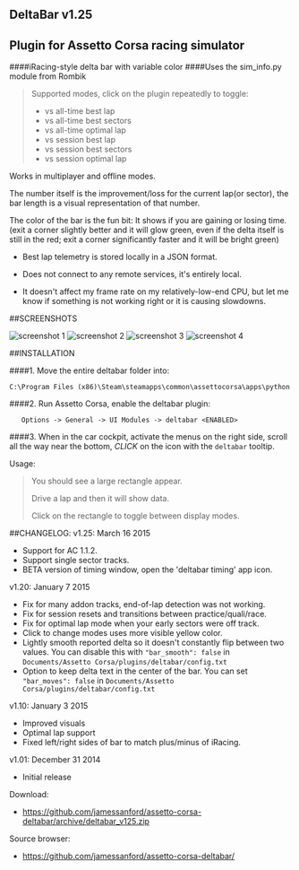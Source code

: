 
## DeltaBar v1.25
## Plugin for Assetto Corsa racing simulator
####iRacing-style delta bar with variable color
####Uses the sim_info.py module from Rombik


> Supported modes, click on the plugin repeatedly to toggle:
>
> - vs all-time best lap
> - vs all-time best sectors
> - vs all-time optimal lap
> - vs session best lap
> - vs session best sectors
> - vs session optimal lap

Works in multiplayer and offline modes.

The number itself is the improvement/loss for the current lap(or sector), the bar length is a visual representation of that number.

The color of the bar is the fun bit: It shows if you are gaining or losing time.
(exit a corner slightly better and it will glow green, even if the delta itself is still in the red; exit a corner significantly faster and it will be bright green)

 - Best lap telemetry is stored locally in a JSON format.

 - Does not connect to any remote services, it's entirely local.

 - It doesn't affect my frame rate on my relatively-low-end CPU, but let me know if something is not working right or it is causing slowdowns.

##SCREENSHOTS

![screenshot 1](https://i.imgur.com/eKzydcg.png)
![screenshot 2](https://i.imgur.com/AoqH6lw.png)
![screenshot 3](https://i.imgur.com/hqZ4rOL.png)
![screenshot 4](https://i.imgur.com/JoQoiDu.png)

##INSTALLATION

####1. Move the entire deltabar folder into:

```
C:\Program Files (x86)\Steam\steamapps\common\assettocorsa\apps\python
```


####2. Run Assetto Corsa, enable the deltabar plugin:
```
   Options -> General -> UI Modules -> deltabar <ENABLED>
```

####3.  When in the car cockpit, activate the menus on the right side, scroll all the way near the bottom, *CLICK* on the icon with the `deltabar` tooltip.

Usage:
>   You should see a large rectangle appear.
>
>   Drive a lap and then it will show data.
>
>   Click on the rectangle to toggle between display modes.


##CHANGELOG:
v1.25: March 16 2015

 - Support for AC 1.1.2.
 - Support single sector tracks.
 - BETA version of timing window, open the 'deltabar timing' app icon.

v1.20: January 7 2015

 - Fix for many addon tracks, end-of-lap detection was not working.
 - Fix for session resets and transitions between practice/quali/race.
 - Fix for optimal lap mode when your early sectors were off track.
 - Click to change modes uses more visible yellow color.
 - Lightly smooth reported delta so it doesn't constantly flip between two values.  You can disable this with `"bar_smooth": false` in `Documents/Assetto Corsa/plugins/deltabar/config.txt`
 - Option to keep delta text in the center of the bar.  You can set `"bar_moves": false` in `Documents/Assetto Corsa/plugins/deltabar/config.txt`

v1.10: January 3 2015

 - Improved visuals
 - Optimal lap support
 - Fixed left/right sides of bar to match plus/minus of iRacing.

v1.01: December 31 2014

 - Initial release


Download:

 - https://github.com/jamessanford/assetto-corsa-deltabar/archive/deltabar_v125.zip

Source browser:

 - https://github.com/jamessanford/assetto-corsa-deltabar/
